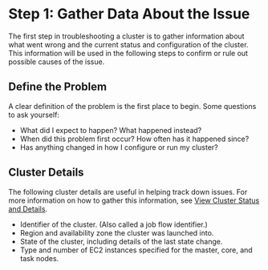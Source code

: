 # Step 1: Gather Data About the Issue<a name="emr-troubleshoot-slow-1"></a>

 The first step in troubleshooting a cluster is to gather information about what went wrong and the current status and configuration of the cluster\. This information will be used in the following steps to confirm or rule out possible causes of the issue\. 

## Define the Problem<a name="emr-troubleshoot-slow-1-problem"></a>

 A clear definition of the problem is the first place to begin\. Some questions to ask yourself: 
+  What did I expect to happen? What happened instead? 
+  When did this problem first occur? How often has it happened since? 
+  Has anything changed in how I configure or run my cluster? 

## Cluster Details<a name="emr-troubleshoot-slow-1-cluster"></a>

 The following cluster details are useful in helping track down issues\. For more information on how to gather this information, see [View Cluster Status and Details](emr-manage-view-clusters.md)\. 
+  Identifier of the cluster\. \(Also called a job flow identifier\.\) 
+  Region and availability zone the cluster was launched into\. 
+  State of the cluster, including details of the last state change\. 
+  Type and number of EC2 instances specified for the master, core, and task nodes\. 